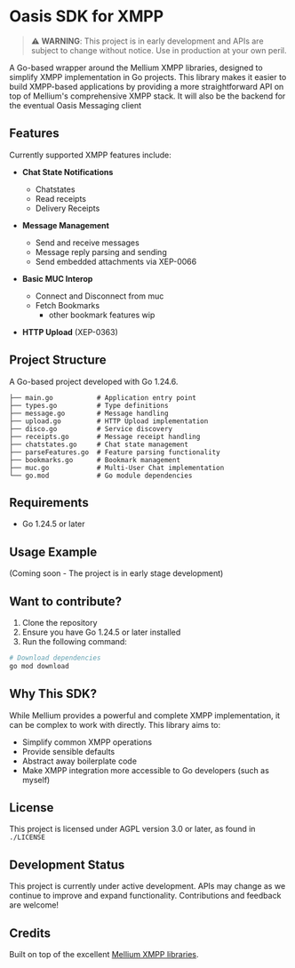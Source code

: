 # Oasis SDK for XMPP

> ⚠️ **WARNING**: This project is in early development and APIs are subject
> to change without notice. Use in production at your own peril.

A Go-based wrapper around the Mellium XMPP libraries, designed to simplify 
XMPP implementation in Go projects. This library makes it easier to build 
XMPP-based applications by providing a more straightforward API on top of 
Mellium's comprehensive XMPP stack. It will also be the backend for the 
eventual Oasis Messaging client

## Features

Currently supported XMPP features include:

- **Chat State Notifications**
    - Chatstates
    - Read receipts
    - Delivery Receipts

- **Message Management**
    - Send and receive messages
    - Message reply parsing and sending
    - Send embedded attachments via XEP-0066

- **Basic MUC Interop**
  - Connect and Disconnect from muc
  - Fetch Bookmarks
    - other bookmark features wip

- **HTTP Upload** (XEP-0363)

## Project Structure

A Go-based project developed with Go 1.24.6.

```
├── main.go           # Application entry point
├── types.go          # Type definitions
├── message.go        # Message handling
├── upload.go         # HTTP Upload implementation
├── disco.go          # Service discovery
├── receipts.go       # Message receipt handling
├── chatstates.go     # Chat state management
├── parseFeatures.go  # Feature parsing functionality
├── bookmarks.go      # Bookmark management
├── muc.go            # Multi-User Chat implementation
└── go.mod            # Go module dependencies
```
## Requirements

- Go 1.24.5 or later

## Usage Example

(Coming soon - The project is in early stage development)

## Want to contribute?

1. Clone the repository
2. Ensure you have Go 1.24.5 or later installed
3. Run the following command:
```bash
# Download dependencies
go mod download
```
## Why This SDK?

While Mellium provides a powerful and complete XMPP implementation, it can be complex to work with directly. This library aims to:

- Simplify common XMPP operations
- Provide sensible defaults
- Abstract away boilerplate code
- Make XMPP integration more accessible to Go developers (such as myself)

## License

This project is licensed under AGPL version 3.0 or later, as found in `./LICENSE`

## Development Status

This project is currently under active development. APIs may change as we continue to improve and expand functionality. Contributions and feedback are welcome!

## Credits

Built on top of the excellent [Mellium XMPP libraries](https://mellium.im/).
